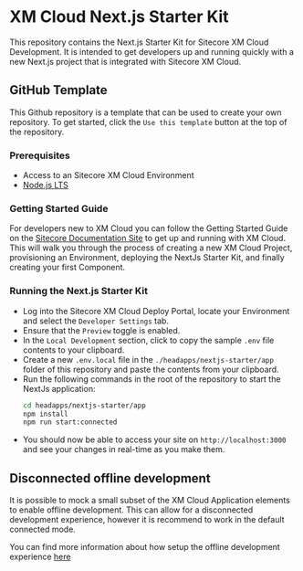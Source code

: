 # XM Cloud Next.js Starter Kit
This repository contains the Next.js Starter Kit for Sitecore XM Cloud Development. It is intended to get developers up and running quickly with a new Next.js project that is integrated with Sitecore XM Cloud.

## GitHub Template
This Github repository is a template that can be used to create your own repository. To get started, click the `Use this template` button at the top of the repository. 

### Prerequisites
- Access to an Sitecore XM Cloud Environment
- [Node.js LTS](https://nodejs.org/en/)

### Getting Started Guide
For developers new to XM Cloud you can follow the Getting Started Guide on the [Sitecore Documentation Site](https://doc.sitecore.com/xmc) to get up and running with XM Cloud. This will walk you through the process of creating a new XM Cloud Project, provisioning an Environment, deploying the NextJs Starter Kit, and finally creating your first Component.

### Running the Next.js Starter Kit
- Log into the Sitecore XM Cloud Deploy Portal, locate your Environment and select the `Developer Settings` tab.
- Ensure that the `Preview` toggle is enabled.
- In the `Local Development` section, click to copy the sample `.env` file contents to your clipboard.
- Create a new `.env.local` file in the `./headapps/nextjs-starter/app` folder of this repository and paste the contents from your clipboard.
- Run the following commands in the root of the repository to start the NextJs application:
    ```bash
    cd headapps/nextjs-starter/app
    npm install
    npm run start:connected
    ```
- You should now be able to access your site on `http://localhost:3000` and see your changes in real-time as you make them.

## Disconnected offline development
It is possible to mock a small subset of the XM Cloud Application elements to enable offline development. This can allow for a disconnected development experience, however it is recommend to work in the default connected mode.

You can find more information about how setup the offline development experience [here](./localContainers/README.md)